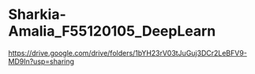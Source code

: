 # Sharkia-Amalia_F55120105_DeepLearn
https://drive.google.com/drive/folders/1bYH23rV03tJuGuj3DCr2LeBFV9-MD9In?usp=sharing
